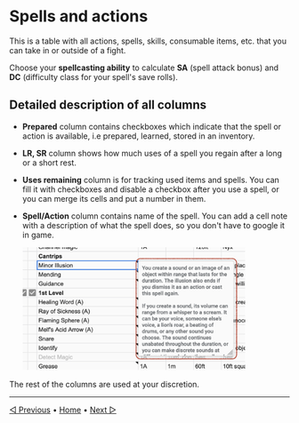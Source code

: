 # Spells and actions

This is a table with all
actions, spells, skills, consumable items, etc.
that you can take in or outside of a fight.

Choose your **spellcasting ability**
to calculate **SA** (spell attack bonus)
and **DC** (difficulty class for your spell's save rolls).

## Detailed description of all columns

- **Prepared** column contains checkboxes which indicate
  that the spell or action is available,
  i.e prepared, learned, stored in an inventory.

- **LR, SR** column shows how much uses of a spell
  you regain after a long or a short rest.

- **Uses remaining** column is for tracking used items
  and spells. You can fill it with checkboxes
  and disable a checkbox after you use a spell,
  or you can merge its cells and put a number in them.

- **Spell/Action** column contains name of the spell.
  You can add a cell note with a description of what
  the spell does, so you don't have to google it in game.
  
  <img alt="Cell note" src="./img/cell-notes.png" width="400">

The rest of the columns are used at your discretion.

----

[◁ Previous](./03_features_and_notes.md) • [Home](./README.md#docs) • [Next ▷](./05_weapons.md)
